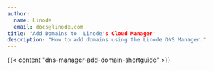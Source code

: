 ```yaml
---
author:
  name: Linode
  email: docs@linode.com
title: 'Add Domains to  Linode's Cloud Manager'
description: "How to add domains using the Linode DNS Manager."
---
```


{{< content "dns-manager-add-domain-shortguide" >}}